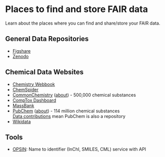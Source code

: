 # Places to find and store FAIR data

Learn about the places where you can find and share/store your FAIR data.

## General Data Repositories
- [Figshare](repositories/figshare.md)
- [Zenodo](repositories/zenodo.md)

## Chemical Data Websites
- [Chemistry Webbook](https://webbook.nist.gov/chemistry/)
- [ChemSpider](https://www.chemspider.com/)
- [CommonChemistry](https://commonchemistry.cas.org/) ([about](repositories/commonchem.md)) - 500,000 chemical substances
- [CompTox Dashboard](https://comptox.epa.gov/dashboard/)
- [MassBank](https://mona.fiehnlab.ucdavis.edu/)
- [PubChem](https://pubchem.ncbi.nlm.nih.gov/) ([about](repositories/pubchem.md)) - 114 million chemical substances  
  [Data contributions](https://pubchem.ncbi.nlm.nih.gov/source/) mean PubChem is also a repository 
- [Wikidata](https://www.wikidata.org)

## Tools
- [OPSIN](https://opsin.ch.cam.ac.uk/): Name to identifier (InChI, SMILES, CML) service with API 
